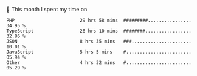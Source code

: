 📅 This month I spent my time on

<!--START_SECTION:waka-->

```text
PHP                        29 hrs 58 mins  #########................   34.95 %
TypeScript                 28 hrs 10 mins  ########.................   32.86 %
JSON                       8 hrs 35 mins   ###......................   10.01 %
JavaScript                 5 hrs 5 mins    #........................   05.94 %
Other                      4 hrs 32 mins   #........................   05.29 %
```

<!--END_SECTION:waka-->

